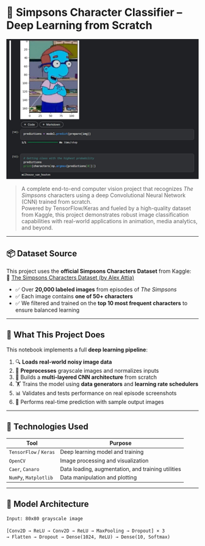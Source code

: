 # 🧠 Simpsons Character Classifier – Deep Learning from Scratch

![Simpsons Classifier](assets/sample_prediction.jpg)

> A complete end-to-end computer vision project that recognizes *The Simpsons* characters using a deep Convolutional Neural Network (CNN) trained from scratch.  
> Powered by TensorFlow/Keras and fueled by a high-quality dataset from Kaggle, this project demonstrates robust image classification capabilities with real-world applications in animation, media analytics, and beyond.

---

## 📦 Dataset Source

This project uses the **official Simpsons Characters Dataset** from Kaggle:  
📌 [The Simpsons Characters Dataset (by Alex Attia)](https://www.kaggle.com/datasets/alexattia/the-simpsons-characters-dataset)

- ✅ Over **20,000 labeled images** from episodes of *The Simpsons*
- ✅ Each image contains **one of 50+ characters**
- ✅ We filtered and trained on the **top 10 most frequent characters** to ensure balanced learning

---

## 🚀 What This Project Does

This notebook implements a full **deep learning pipeline**:

1. 🔍 **Loads real-world noisy image data**
2. 🧼 **Preprocesses** grayscale images and normalizes inputs
3. 🧠 Builds a **multi-layered CNN architecture** from scratch
4. 🏋️ Trains the model using **data generators** and **learning rate schedulers**
5. 📊 Validates and tests performance on real episode screenshots
6. 📸 Performs real-time prediction with sample output images

---

## 🧰 Technologies Used

| Tool              | Purpose                              |
|-------------------|--------------------------------------|
| `TensorFlow` / `Keras` | Deep learning model and training      |
| `OpenCV`           | Image processing and visualization   |
| `Caer`, `Canaro`   | Data loading, augmentation, and training utilities |
| `NumPy`, `Matplotlib` | Data manipulation and plotting      |

---

## 🧱 Model Architecture

```text
Input: 80x80 grayscale image

[Conv2D → ReLU → Conv2D → ReLU → MaxPooling → Dropout] × 3
→ Flatten → Dropout → Dense(1024, ReLU) → Dense(10, Softmax)

